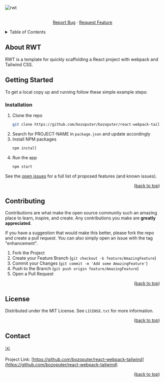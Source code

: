 <!-- PROJECT LOGO -->
![rwt](https://user-images.githubusercontent.com/2061889/177218773-f18966f7-568f-487a-885b-f4df5022d752.jpg)
<div id="top"></div>

<div align="center">
  <p align="center">
    <br />
    <a href="https://github.com/bozoputer/react-webpack-tailwind/issues">Report Bug</a>
    ·
    <a href="https://github.com/bozoputer/react-webpack-tailwind/issues">Request Feature</a>
  </p>
</div>

<!-- TABLE OF CONTENTS -->
<details>
  <summary>Table of Contents</summary>
  <ol>
    <li>
      <a href="#getting-started">Getting Started</a>
      <ul>
        <li><a href="#prerequisites">Prerequisites</a></li>
        <li><a href="#installation">Installation</a></li>
      </ul>
    </li>
    <li><a href="#contributing">Contributing</a></li>
    <li><a href="#license">License</a></li>
    <li><a href="#contact">Contact</a></li>
  </ol>
</details>



<!-- ABOUT THE PROJECT -->
## About RWT
RWT is a template for quickly scaffolding a React project with webpack and Tailwind CSS.


<!-- GETTING STARTED -->
## Getting Started

To get a local copy up and running follow these simple example steps:

### Installation

1. Clone the repo
   ```sh
   git clone https://github.com/bozoputer/bozoputer/react-webpack-tailwind.git
   ```
2. Search for PROJECT-NAME in `package.json` and update accordingly
3. Install NPM packages
   ```sh
   npm install
   ```
4. Run the app
   ```sh
   npm start
   ```

See the [open issues](https://github.com/bozoputer/react-webpack-tailwind/issues) for a full list of proposed features (and known issues).

<p align="right">(<a href="#top">back to top</a>)</p>


<!-- CONTRIBUTING -->
## Contributing

Contributions are what make the open source community such an amazing place to learn, inspire, and create. Any contributions you make are **greatly appreciated**.

If you have a suggestion that would make this better, please fork the repo and create a pull request. You can also simply open an issue with the tag "enhancement".

1. Fork the Project
2. Create your Feature Branch (`git checkout -b feature/AmazingFeature`)
3. Commit your Changes (`git commit -m 'Add some AmazingFeature'`)
4. Push to the Branch (`git push origin feature/AmazingFeature`)
5. Open a Pull Request

<p align="right">(<a href="#top">back to top</a>)</p>


<!-- LICENSE -->
## License

Distributed under the MIT License. See `LICENSE.txt` for more information.

<p align="right">(<a href="#top">back to top</a>)</p>


<!-- CONTACT -->
## Contact

[✉️](mailto:e@bozoputer.com)

Project Link: [https://github.com/bozoputer/react-webpack-tailwind](https://github.com/bozoputer/react-webpack-tailwind)

<p align="right">(<a href="#top">back to top</a>)</p>

